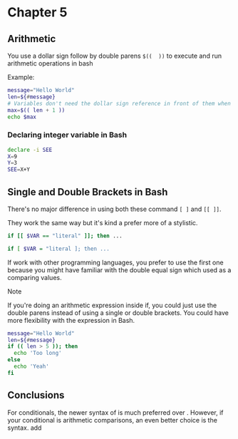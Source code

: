 # Chapter 5

## Arithmetic

You use a dollar sign follow by double parens `$((  ))` to execute and run arithmetic operations in bash

Example:

```bash
message="Hello World"
len=${#message}
# Variables don't need the dollar sign reference in front of them when they are used inside of double parens.
max=$(( len + 1 )) 
echo $max
```

### Declaring integer variable in Bash

```bash
declare -i SEE
X=9
Y=3
SEE=X+Y
```

## Single and Double Brackets in Bash

There's no major difference in using both these command `[ ]` and `[[ ]]`.

They work the same way but it's kind a prefer more of a stylistic.

```bash
if [[ $VAR == "literal" ]]; then ...

if [ $VAR = "literal ]; then ...
```

If work with other programming languages, you prefer to use the first one because you might have familiar with the double equal sign which used as a comparing values.

> [!NOTE]
> If you're doing an arithmetic expression inside if, you could just use the double parens instead of using a single or double brackets. You could have more flexibility with the expression in Bash.
>
> ```bash
> message="Hello World"
> len=${#message}
> if (( len > 5 )); then
>   echo 'Too long'
> else
>   echo 'Yeah'
> fi
>
> ```

## Conclusions

For conditionals, the newer syntax of is much preferred over . However,
if your conditional is arithmetic comparisons, an even better choice is the syntax.
add
